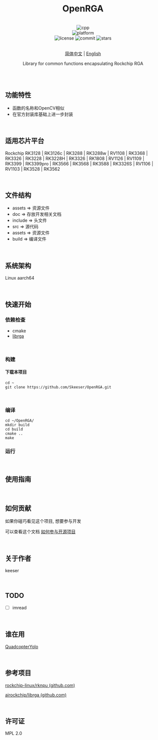 <div align="center">

<!-- <img alt="LOGO" src="assets/closure.jpg" width="256" height="256" /> -->

# OpenRGA

<br>

<div>
    <img alt="cpp" src="https://img.shields.io/badge/cpp-11-%2300599C">
</div>
<div>
    <img alt="platform" src="https://img.shields.io/badge/platform-Linux%20-blueviolet">
</div>
<div>
    <img alt="license" src="https://img.shields.io/github/license/Skeeser/OpenRGA">
    <img alt="commit" src="https://img.shields.io/github/commit-activity/m/Skeeser/OpenRGA?color=%23ff69b4">
    <img alt="stars" src="https://img.shields.io/github/stars/Skeeser/OpenRGA?style=social">
</div>
<br>

[简体中文](README.md)  | [English](README_EN.md) 

Library for common functions encapsulating Rockchip RGA

<br>

</div>

<br>

## 功能特性

- 函数的名称和OpenCV相似
- 在官方封装库基础上进一步封装

<br>

## 适用芯片平台

Rockchip RK3128 | RK3126c | RK3288 | RK3288w | RV1108 | RK3368 | RK3326 | RK3228 | RK3228H | RK3326 | RK1808 | RV1126 | RV1109 | RK3399 | RK3399pro | RK3566 | RK3568 | RK3588 | RK3326S | RV1106 | RV1103 | RK3528 | RK3562  

<br>

## 文件结构
- assets => 资源文件
- doc => 存放开发相关文档
- include => 头文件
- src => 源代码
- assets => 资源文件
- build => 编译文件

<br>

## 系统架构
Linux aarch64

<br>

## 快速开始

### 依赖检查
- cmake
- [librga](https://github.com/airockchip/librga)

<br>

### 构建
#### 下载本项目
```shell
cd ~
git clone https://github.com/Skeeser/OpenRGA.git
```

<br>

### 编译
```shell
cd ~/OpenRGA/
mkdir build
cd build
cmake .. 
make
```

### 运行

<!-- 描述如何运行该项目 -->
<br>

## 使用指南

<!-- 描述如何使用该项目 -->
<br>

## 如何贡献
如果你碰巧看见这个项目, 想要参与开发

可以查看这个文档 [如何参与开源项目](doc/github参与开源项目流程.md)

<br>

## 关于作者
keeser

<br>

## TODO
- [ ] imread

<br>

## 谁在用
[QuadcopterYolo](https://github.com/Skeeser/QuadcopterYolo)

<br>

## 参考项目
[rockchip-linux/rknpu (github.com)](https://github.com/rockchip-linux/rknpu)

[airockchip/librga (github.com)](https://github.com/airockchip/librga)

<br>

## 许可证
MPL 2.0